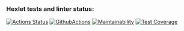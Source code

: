 ### Hexlet tests and linter status:

[![Actions Status](https://github.com/aliya202/java-project-99/actions/workflows/hexlet-check.yml/badge.svg)](https://github.com/aliya202/java-project-99/actions)
[![GithubActions](https://github.com/aliya202/java-project-99/actions/workflows/main.yml/badge.svg)](https://github.com/aliya202/java-project-99/actions)
[![Maintainability](https://api.codeclimate.com/v1/badges/64ed63541108a8e0cebf/maintainability)](https://codeclimate.com/github/aliya202/java-project-99/maintainability)
[![Test Coverage](https://api.codeclimate.com/v1/badges/64ed63541108a8e0cebf/test_coverage)](https://codeclimate.com/github/aliya202/java-project-99/test_coverage)

